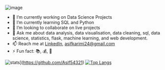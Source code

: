 ![image](https://github.com/Asif54321/Mohd-Asif-Ansari/blob/main/asifbann.png)

- 🔭 I’m currently working on Data Science Projects
- 🌱 I’m currently learning SQL and Python
- 👯 I’m looking to collaborate on live projects
- 💬 Ask me about data analysis, data visualisation, data cleaning, sql, data science, statistics, flask, machine learning, and web development.
- 📫 Reach me at [LinkedIn](https://www.linkedin.com/in/mohd-asif-ansari-754473135/), asifkarimi24@gmail.com
- ⚡ Fun fact: :books:, :moneybag:, :tea:

![stats](https://github-readme-stats.vercel.app/api?username=Asif54321&show_icons=true&count_private=true&title_color=971901&text_color=971901&icon_color=971901&no-bg=true&hide_border=true)](https://github.com/Asif54321)
[![Top Langs](https://github-readme-stats.vercel.app/api/top-langs/?username=Asif54321&layout=compact)](https://github.com/Asif54321)
